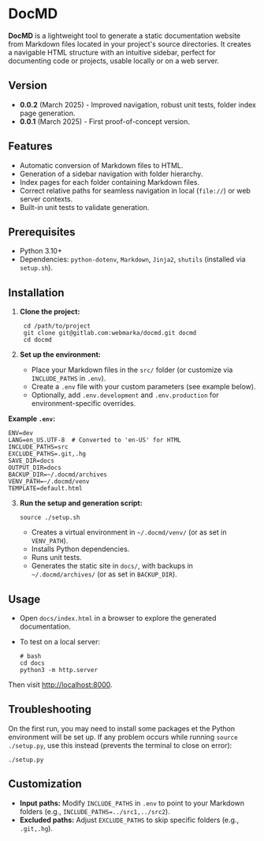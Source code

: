 # DocMD

**DocMD** is a lightweight tool to generate a static documentation website from Markdown files located in your project's source directories. It creates a navigable HTML structure with an intuitive sidebar, perfect for documenting code or projects, usable locally or on a web server.

## Version

- **0.0.2** (March 2025) - Improved navigation, robust unit tests, folder index page generation.
- **0.0.1** (March 2025) - First proof-of-concept version.

## Features

- Automatic conversion of Markdown files to HTML.
- Generation of a sidebar navigation with folder hierarchy.
- Index pages for each folder containing Markdown files.
- Correct relative paths for seamless navigation in local (`file://`) or web server contexts.
- Built-in unit tests to validate generation.

## Prerequisites

- Python 3.10+
- Dependencies: `python-dotenv`, `Markdown`, `Jinja2`, `shutils` (installed via `setup.sh`).

## Installation

1. **Clone the project:**

        cd /path/to/project
        git clone git@gitlab.com:webmarka/docmd.git docmd
        cd docmd

2. **Set up the environment:**

    - Place your Markdown files in the `src/` folder (or customize via `INCLUDE_PATHS` in `.env`).
    - Create a `.env` file with your custom parameters (see example below).
    - Optionally, add `.env.development` and `.env.production` for environment-specific overrides.

**Example `.env`:**

    ENV=dev
    LANG=en_US.UTF-8  # Converted to 'en-US' for HTML
    INCLUDE_PATHS=src
    EXCLUDE_PATHS=.git,.hg
    SAVE_DIR=docs
    OUTPUT_DIR=docs
    BACKUP_DIR=~/.docmd/archives
    VENV_PATH=~/.docmd/venv
    TEMPLATE=default.html

3. **Run the setup and generation script:**

    `source ./setup.sh`

    - Creates a virtual environment in `~/.docmd/venv/` (or as set in `VENV_PATH`).
    - Installs Python dependencies.
    - Runs unit tests.
    - Generates the static site in `docs/`, with backups in `~/.docmd/archives/` (or as set in `BACKUP_DIR`).

## Usage

- Open `docs/index.html` in a browser to explore the generated documentation.
- To test on a local server:

      # bash
      cd docs
      python3 -m http.server

Then visit [http://localhost:8000](http://localhost:8000).

## Troubleshooting

On the first run, you may need to install some packages et the Python environment will be set up. If any problem occurs while running `source ./setup.py`, use this instead (prevents the terminal to close on error): 

    ./setup.py

## Customization

- **Input paths:** Modify `INCLUDE_PATHS` in `.env` to point to your Markdown folders (e.g., `INCLUDE_PATHS=../src1,../src2`).
- **Excluded paths:** Adjust `EXCLUDE_PATHS` to skip specific folders (e.g., `.git,.hg`).
